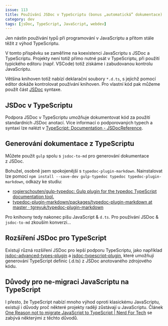 ```yaml
---
issue: 113
title: Používání JSDoc v TypeScriptu (bonus „automatická” dokumentace)
category: dev
tags: [jsDoc, TypeScript, JavaScript, webdev]
---
```


Jen nástin používání typů při programování v JavaScriptu
a přitom stále těžit z výhod TypeScriptu.

<!--more-->

V tomto příspěvku se zaměříme na koexistenci
JavaScriptu s JSDoc a TypeScriptu. Projekty
není totiž přímo nutné psát v TypeScriptu,
při použití typického editoru (např. VSCode)
totiž získáme i zabudovanou kontrolu JavaScriptu.

Většina knihoven totiž nabízí deklarační soubory
`*.d.ts`, s jejichž pomocí editor dokáže kontrolovat
používání knihoven. Pro vlastní kód pak můžeme použít
část [JSDoc](https://jsdoc.app/about-getting-started.html) syntaxe.

## JSDoc v TypeScriptu

Podpora JSDoc v TypeScriptu umožňuje dokumentovat
kód za použití standardních JSDoc anotací. Více
informací o podporovaných typech a syntaxi lze
nalézt v [TypeScript: Documentation - JSDocReference](https://www.typescriptlang.org/docs/handbook/jsdoc-supported-types.html?utm_source=pocket_mylist).

## Generování dokumentace z TypeScriptu

Můžete použít `gulp` spolu s `jsdoc-to-md` pro
generování dokumentace z JSDoc.

Bohužel, osobně jsem spokojenější s `typedoc-plugin-markdown`.
Nainstalovat lze pomocí `npm install --save-dev gulp-typedoc typedoc typedoc-plugin-markdown`,
odkazy ke studiu:

- [rogierschouten/gulp-typedoc: Gulp plugin for the typedoc TypeScript documentation tool.](https://github.com/rogierschouten/gulp-typedoc)
- [typedoc-plugin-markdown/packages/typedoc-plugin-markdown at master · tgreyuk/typedoc-plugin-markdown](https://github.com/tgreyuk/typedoc-plugin-markdown/tree/master/packages/typedoc-plugin-markdown)

Pro knihovny tedy nakonec píšu JavaScript & `d.ts`.
Pro používání JSDoc & `jsdoc-to-md` zkouším konverzi…

## Rozšíření JSDoc pro TypeScript

Existují různá rozšíření JSDoc pro lepší podporu
TypeScriptu, jako například
[jsdoc-advanced-types-plugin](https://github.com/alshakh/jsdoc-advanced-types-plugin/blob/master/index.js)
a
[jsdoc-typescript-plugin](https://github.com/jumpinjackie/jsdoc-typescript-plugin),
které umožňují generování TypeScript definic
(.d.ts) z JSDoc anotovaného zdrojového kódu.

## Důvody pro ne-migraci JavaScriptu na TypeScript

I přesto, že TypeScript nabízí mnoho výhod oproti
klasickému JavaScriptu, existují i důvody proč
některé projekty raději zůstávají u JavaScriptu.
Článek [One Reason not to migrate JavaScript to
TypeScript | Nerd For Tech](https://medium.com/nerd-for-tech/the-reasons-not-to-migrate-from-javascript-to-typescript-89b587ed9ac9)
se zabývá některými z těchto důvodů.

